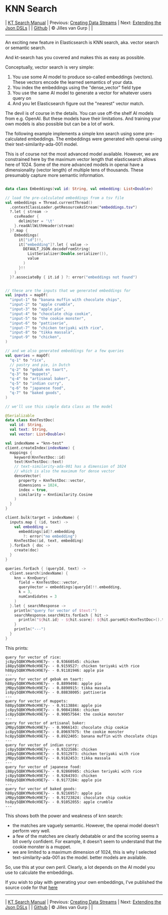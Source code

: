 # KNN Search 

| [KT Search Manual](README.md) | Previous: [Creating Data Streams](DataStreams.md) | Next: [Extending the Json DSLs](ExtendingTheDSL.md) |
| [Github](https://github.com/jillesvangurp/kt-search) | &copy; Jilles van Gurp |  |

---                

An exciting new feature in Elasticsearch is KNN search, aka. vector search or semantic search.

And kt-search has you covered and makes this as easy as possible.

Conceptually, vector search is very simple:

1. You use some AI model to produce so-called embeddings (vectors). 
These vectors encode the learned semantics of your data.
1. You index the embeddings using the "dense_vector" field type
1. You use the same AI model to generate a vector for whatever users query on
1. And you let Elasticsearch figure out the "nearest" vector match.

The devil is of course in the details. You can use off-the shelf AI models from e.g. OpenAI. But these 
models have their limitations. And training your own models is also possible but can be a lot of work.
        
The following example implements a simple knn search using some pre-calculated embeddings.
The embeddings were generated with openai using their text-similarity-ada-001 model.

This is of course not the most advanced model available. However, we are constrained here by the maximum vector length
that elasticsearch allows here of 1024. Some of the more advanced models in openai have a dimensionality 
(vector length) of multiple tens of thousands. These presumably capture more semantic information.

```kotlin

data class Embeddings(val id: String, val embedding: List<Double>)

// load the pre-calculated embeddings from a tsv file
val embeddings = Thread.currentThread()
  .contextClassLoader.getResourceAsStream("embeddings.tsv")
  ?.let { stream ->
    csvReader {
      delimiter = '\t'
    }.readAllWithHeader(stream)
  }?.map {
    Embeddings(
      it["id"]!!,
      it["embedding"]?.let { value ->
        DEFAULT_JSON.decodeFromString(
          ListSerializer(Double.serializer()),
          value
        )
      }!!
    )
  }?.associateBy { it.id } ?: error("embeddings not found")


// these are the inputs that we generated embeddings for
val inputs = mapOf(
  "input-1" to "banana muffin with chocolate chips",
  "input-2" to "apple crumble",
  "input-3" to "apple pie",
  "input-4" to "chocolate chip cookie",
  "input-5" to "the cookie monster",
  "input-6" to "pattiserie",
  "input-7" to "chicken teriyaki with rice",
  "input-8" to "tikka massala",
  "input-9" to "chicken",
)

// and we also generated embeddings for a few queries
val queries = mapOf(
  "q-1" to "rice",
  // pastry and pie, in Dutch
  "q-2" to "gebak en taart",
  "q-3" to "muppets",
  "q-4" to "artisanal baker",
  "q-5" to "indian curry",
  "q-6" to "japanese food",
  "q-7" to "baked goods",
)

// we'll use this simple data class as the model

@Serializable
data class KnnTestDoc(
  val id: String,
  val text: String,
  val vector: List<Double>)

val indexName = "knn-test"
client.createIndex(indexName) {
  mappings {
    keyword(KnnTestDoc::id)
    text(KnnTestDoc::text)
    // text-similarity-ada-001 has a dimension of 1024
    // which is also the maximum for dense vector
    denseVector(
      property = KnnTestDoc::vector,
      dimensions = 1024,
      index = true,
      similarity = KnnSimilarity.Cosine
    )
  }
}

client.bulk(target = indexName) {
  inputs.map { (id, text) ->
    val embedding =
      embeddings[id]?.embedding
        ?: error("no embedding")
    KnnTestDoc(id, text, embedding)
  }.forEach { doc ->
    create(doc)
  }
}

queries.forEach { (queryId, text) ->
  client.search(indexName) {
    knn = KnnQuery(
      field = KnnTestDoc::vector,
      queryVector = embeddings[queryId]!!.embedding,
      k = 3,
      numCandidates = 3
    )
  }.let { searchResponse ->
    println("query for vector of $text:")
    searchResponse.searchHits.forEach { hit ->
      println("${hit.id} - ${hit.score}: ${hit.parseHit<KnnTestDoc>().text}")
    }
    println("---")
  }
}
```

This prints:

```text
query for vector of rice:
jc8py5QBKYMe0cH9E7y- - 0.93660545: chicken
i88py5QBKYMe0cH9E7y- - 0.9159527: chicken teriyaki with rice
h88py5QBKYMe0cH9E7y- - 0.91181946: apple pie
---
query for vector of gebak en taart:
h88py5QBKYMe0cH9E7y- - 0.8899498: apple pie
jM8py5QBKYMe0cH9E7y- - 0.8890915: tikka massala
is8py5QBKYMe0cH9E7y- - 0.88838005: pattiserie
---
query for vector of muppets:
h88py5QBKYMe0cH9E7y- - 0.9113884: apple pie
jc8py5QBKYMe0cH9E7y- - 0.90841866: chicken
ic8py5QBKYMe0cH9E7y- - 0.90057564: the cookie monster
---
query for vector of artisanal baker:
iM8py5QBKYMe0cH9E7y- - 0.9066143: chocolate chip cookie
ic8py5QBKYMe0cH9E7y- - 0.89697075: the cookie monster
hc8py5QBKYMe0cH9E7y- - 0.8922405: banana muffin with chocolate chips
---
query for vector of indian curry:
jc8py5QBKYMe0cH9E7y- - 0.9322586: chicken
i88py5QBKYMe0cH9E7y- - 0.9312973: chicken teriyaki with rice
jM8py5QBKYMe0cH9E7y- - 0.9182453: tikka massala
---
query for vector of japanese food:
i88py5QBKYMe0cH9E7y- - 0.92860985: chicken teriyaki with rice
jc8py5QBKYMe0cH9E7y- - 0.9264393: chicken
h88py5QBKYMe0cH9E7y- - 0.9177284: apple pie
---
query for vector of baked goods:
h88py5QBKYMe0cH9E7y- - 0.9216957: apple pie
iM8py5QBKYMe0cH9E7y- - 0.91723824: chocolate chip cookie
hs8py5QBKYMe0cH9E7y- - 0.91052055: apple crumble
---
```

This shows both the power and weakness of knn search:

- the matches are vaguely semantic. However, the openai model doesn't perform very well.
- a few of the matches are clearly debatable or and the scoring seems a bit overly confident. For example, 
it doesn't seem to understand that the cookie monster is a muppet. 
- we are limited to a maximum dimension of 1024, this is why I selected text-similarity-ada-001 as the model.
better models are available.

So, use this at your own peril. Clearly, a lot depends on the AI model you use to calculate the embeddings.

If you wish to play with generating your own embeddings, I've published the source code for that 
[here](https://github.com/jillesvangurp/openai-embeddings-processor)



---

| [KT Search Manual](README.md) | Previous: [Creating Data Streams](DataStreams.md) | Next: [Extending the Json DSLs](ExtendingTheDSL.md) |
| [Github](https://github.com/jillesvangurp/kt-search) | &copy; Jilles van Gurp |  |